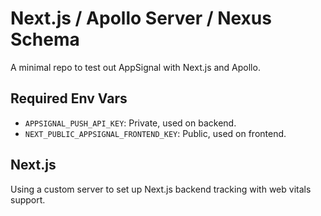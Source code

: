 # Next.js / Apollo Server / Nexus Schema

A minimal repo to test out AppSignal with Next.js and Apollo.

## Required Env Vars

- `APPSIGNAL_PUSH_API_KEY`: Private, used on backend.
- `NEXT_PUBLIC_APPSIGNAL_FRONTEND_KEY`: Public, used on frontend.

## Next.js

Using a custom server to set up Next.js backend tracking with web vitals support.
